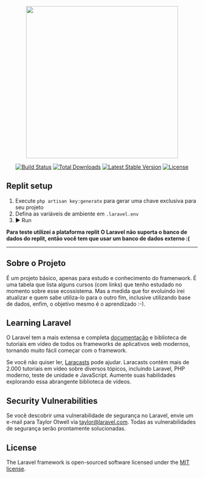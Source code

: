 <p align="center"><a href="https://laravel.com" target="_blank"><img src="https://raw.githubusercontent.com/laravel/art/master/logo-lockup/5%20SVG/2%20CMYK/1%20Full%20Color/laravel-logolockup-cmyk-red.svg" width="400"></a></p>

<p align="center">
<a href="https://travis-ci.org/laravel/framework"><img src="https://travis-ci.org/laravel/framework.svg" alt="Build Status"></a>
<a href="https://packagist.org/packages/laravel/framework"><img src="https://img.shields.io/packagist/dt/laravel/framework" alt="Total Downloads"></a>
<a href="https://packagist.org/packages/laravel/framework"><img src="https://img.shields.io/packagist/v/laravel/framework" alt="Latest Stable Version"></a>
<a href="https://packagist.org/packages/laravel/framework"><img src="https://img.shields.io/packagist/l/laravel/framework" alt="License"></a>
</p>

## Replit setup
1. Execute `php artisan key:generate` para gerar uma chave exclusiva para seu projeto
1. Defina as variáveis de ambiente em `.laravel.env`
1. ▶ Run

**Para teste utilizei a plataforma replit**
**O Laravel não suporta o banco de dados do replit, então você tem que usar um banco de dados externo :(**

----

## Sobre o Projeto

É um projeto básico, apenas para estudo e conhecimento do framenwork. É uma tabela que lista alguns cursos (com links) que tenho estudado no momento sobre esse ecossistema. Mas a medida que for evoluindo irei atualizar e quem sabe utiliza-lo para o outro fim, inclusive utilizando base de dados, enfim, o objetivo mesmo é o aprendizado :-). 

## Learning Laravel

O Laravel tem a mais extensa e completa [documentação](https://laravel.com/docs) e biblioteca de tutoriais em vídeo de todos os frameworks de aplicativos web modernos, tornando muito fácil começar com o framework.

Se você não quiser ler, [Laracasts](https://laracasts.com) pode ajudar. Laracasts contém mais de 2.000 tutoriais em vídeo sobre diversos tópicos, incluindo Laravel, PHP moderno, teste de unidade e JavaScript. Aumente suas habilidades explorando essa abrangente biblioteca de vídeos.


## Security Vulnerabilities

Se você descobrir uma vulnerabilidade de segurança no Laravel, envie um e-mail para Taylor Otwell via [taylor@laravel.com](mailto:taylor@laravel.com). Todas as vulnerabilidades de segurança serão prontamente solucionadas.

## License

The Laravel framework is open-sourced software licensed under the [MIT license](https://opensource.org/licenses/MIT).
